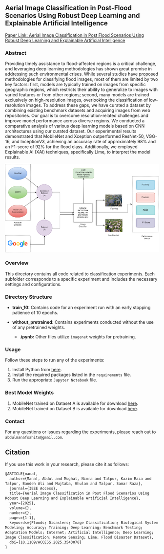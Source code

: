 ## Aerial Image Classification in Post-Flood Scenarios Using Robust Deep Learning and Explainable Artificial Intelligence

[Paper Link: Aerial Image Classification in Post Flood Scenarios Using Robust Deep Learning and Explainable Artificial Intelligence](https://ieeexplore.ieee.org/document/10891453)

### Abstract
Providing timely assistance to flood-affected regions is a critical challenge, and leveraging deep learning methodologies has shown great promise in addressing such environmental crises. While several studies have proposed methodologies for classifying flood images, most of them are limited by two key factors: first, models are typically trained on images from specific geographic regions, which restricts their ability to generalize to images with varied features or from other regions; second, many models are trained exclusively on high-resolution images, overlooking the classification of low-resolution images. To address these gaps, we have curated a dataset by combining existing benchmark datasets and acquiring images from web repositories. Our goal is to overcome resolution-related challenges and improve model performance across diverse regions. We conducted a comparative analysis of various deep learning models based on CNN architectures using our curated dataset. Our experimental results demonstrated that MobileNet and Xception outperformed ResNet-50, VGG-16, and InceptionV3, achieving an accuracy rate of approximately 98% and an F1-score of 92% for the flood class. Additionally, we employed Explainable AI (XAI) techniques, specifically Lime, to interpret the model results.

![overall figure](../images/Dataset_and_Methodology.png)

### Overview
This directory contains all code related to classification experiments. Each subfolder corresponds to a specific experiment and includes the necessary settings and configurations.

### Directory Structure

- **train_10:** Contains code for an experiment run with an early stopping patience of 10 epochs.
  
- **without_pretrained:** Contains experiments conducted without the use of any pretrained weights.
  
  - **.ipynb:** Other files utilize `imagenet` weights for pretraining.

### Usage

Follow these steps to run any of the experiments:

1. Install Python from [here](https://python.org/).
2. Install the required packages listed in the `requirements` file.
3. Run the appropriate `Jupyter Notebook` file.

### Best Model Weights

1. MobileNet trained on Dataset A is available for download [here](https://github.com/AbdulManaf12/Post-Flood-Disaster-Management/releases/download/v.1.0/A_MobileNet.hdf5).
2. MobileNet trained on Dataset B is available for download [here](https://github.com/AbdulManaf12/Post-Flood-Disaster-Management/releases/download/v.1.0/B_MobileNet.hdf5).

### Contact

For any questions or issues regarding the experiments, please reach out to `abdulmanafsahito@gmail.com`.

## Citation

If you use this work in your research, please cite it as follows:

```
@ARTICLE{manaf,
  author={Manaf, Abdul and Mughal, Nimra and Talpur, Kazim Raza and Talpur, Bandeh Ali and Mujtaba, Ghulam and Talpur, Samar Raza},
  journal={IEEE Access},
  title={Aerial Image Classification in Post Flood Scenarios Using Robust Deep Learning and Explainable Artificial Intelligence},
  year={2025},
  volume={},
  number={},
  pages={1-1},
  keywords={Floods; Disasters; Image Classification; Biological System Modeling; Accuracy; Training; Deep Learning; Benchmark Testing; Adaptation Models; Internet; Artificial Intelligence; Deep Learning; Image Classification; Remote Sensing; Lime; Flood Disaster Dataset},
  doi={10.1109/ACCESS.2025.3543078}
}
```
